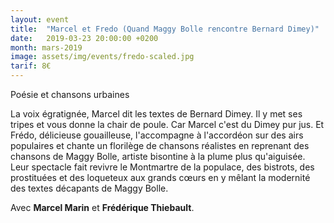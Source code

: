 ```yaml
---
layout: event
title:  "Marcel et Fredo (Quand Maggy Bolle rencontre Bernard Dimey)"
date:   2019-03-23 20:00:00 +0200
month: mars-2019
image: assets/img/events/fredo-scaled.jpg
tarif: 8€
---
```


Poésie et chansons urbaines

La voix égratignée, Marcel dit les textes de Bernard Dimey. Il y met ses tripes et vous donne la chair de poule. Car Marcel c'est du Dimey pur jus. Et Frédo, délicieuse gouailleuse, l'accompagne à l'accordéon sur des airs populaires et chante un florilège de chansons réalistes en reprenant des chansons de Maggy Bolle, artiste bisontine à la plume plus qu'aiguisée. Leur spectacle fait revivre le Montmartre de la populace, des bistrots, des prostituées et des loqueteux aux grands cœurs en y mêlant la modernité des textes décapants de Maggy Bolle.

Avec **Marcel Marin** et **Frédérique Thiebault**.
